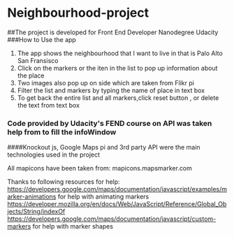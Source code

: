 # Neighbourhood-project
##The project is developed for Front End Developer Nanodegree Udacity
###How to Use the app
1. The app shows the neighbourhood that I want to live in that is Palo Alto San Fransisco
2. Click on the markers or the iten in the list to pop up information about the place
3. Two images also pop up on side which are taken from Flikr pi
4. Filter the list and markers by typing the name of place in text box
5. To get back the entire list and all markers,click reset button , or delete the text from text box

### Code provided by Udacity's FEND course on API was taken help from to fill the infoWindow
####Knockout js, Google Maps pi and 3rd party API were the main technologies used in the project

All mapicons have been taken from:
mapicons.mapsmarker.com

Thanks to following resources for help:
https://developers.google.com/maps/documentation/javascript/examples/marker-animations for help with animating markers
https://developer.mozilla.org/en/docs/Web/JavaScript/Reference/Global_Objects/String/indexOf
https://developers.google.com/maps/documentation/javascript/custom-markers for help with marker shapes
